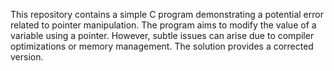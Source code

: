 This repository contains a simple C program demonstrating a potential error related to pointer manipulation. The program aims to modify the value of a variable using a pointer. However, subtle issues can arise due to compiler optimizations or memory management. The solution provides a corrected version.